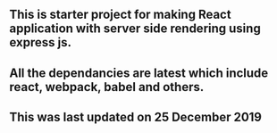 ## This is starter project for making React application with server side rendering using express js.

## All the dependancies are latest which include react, webpack, babel and others.

## This was last updated on 25 December 2019



